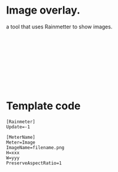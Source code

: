 # Image overlay.

a tool that uses Rainmetter to show images.

<br><br><br><br><br><br><br><br>

# Template code

```
[Rainmeter]
Update=-1

[MeterName]
Meter=Image
ImageName=filename.png
H=xxx
W=yyy
PreserveAspectRatio=1
```

